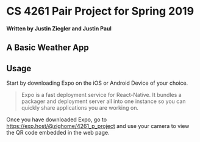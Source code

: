 # CS 4261 Pair Project for Spring 2019
#### Written by Justin Ziegler and Justin Paul
## A Basic Weather App


## Usage
Start by downloading Expo on the iOS or Android Device of your choice.

> Expo is a fast deployment service for React-Native. It bundles a packager and deployment server all into one instance so you can quickly share applications you are working on.

Once you have downloaded Expo, go to https://exp.host/@zighome/4261_p_project and use your camera to view the QR code embedded in the web page.